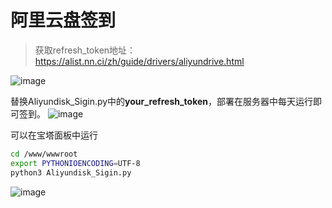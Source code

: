 # 阿里云盘签到

> 获取refresh_token地址：https://alist.nn.ci/zh/guide/drivers/aliyundrive.html

![image](https://user-images.githubusercontent.com/104044278/231685287-b4ef9f0c-de22-42cb-8065-6dc088bdb9fa.png)

替换Aliyundisk_Sigin.py中的**your_refresh_token**，部署在服务器中每天运行即可签到。
![image](https://user-images.githubusercontent.com/104044278/231686151-d96fccb9-9dcf-414a-8f0a-b3a37fb56cb7.png)

可以在宝塔面板中运行
```bash
cd /www/wwwroot 
export PYTHONIOENCODING=UTF-8
python3 Aliyundisk_Sigin.py
```
![image](https://user-images.githubusercontent.com/104044278/231066081-98ce07c5-4480-47a0-b6ba-f0bdbc95e304.png)
